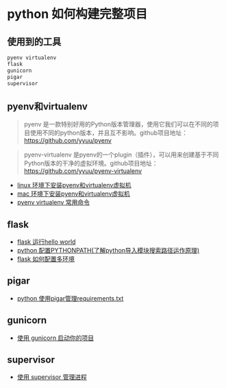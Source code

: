 # python 如何构建完整项目
## 使用到的工具
```bash
pyenv virtualenv
flask
gunicorn 
pigar
supervisor
```

## pyenv和virtualenv
> pyenv 是一款特别好用的Python版本管理器，使用它我们可以在不同的项目使用不同的python版本，并且互不影响。github项目地址：https://github.com/yyuu/pyenv

> pyenv-virtualenv 是pyenv的一个plugin（插件），可以用来创建基于不同Python版本的干净的虚拟环境。github项目地址：https://github.com/yyuu/pyenv-virtualenv

- [linux 环境下安装pyenv和virtualenv虚拟机](/python/2017/08/10/pyenv-linux)
- [mac 环境下安装pyenv和virtualenv虚拟机](/python/2017/08/10/pyenv-mac)
- [pyenv virtualenv 常用命令](/python/2017/08/10/pyenv-cmd)


## flask
- [flask 运行hello world](/python/2017/08/15/flask-hello-world)
- [python 配置PYTHONPATH(了解python导入模块搜索路径运作原理)](/python/2017/08/15/config-pythonpath)
- [flask 如何配置多环境](/python/2017/08/15/flask-env-config)

## pigar

- [python 使用pigar管理requirements.txt](/python/2017/08/15/pigar)

## gunicorn
- [使用 gunicorn 启动你的项目](/python/2017/08/15/gunicorn-run)

## supervisor

- [使用 supervisor 管理进程](/python/2017/08/15/basic-supervisor)
